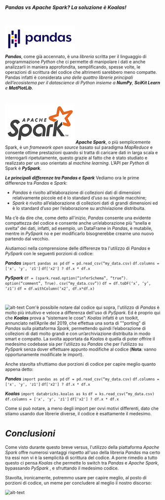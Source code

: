 ### _Pandas vs Apache Spark? La soluzione è **Koalas**!_

<br>

![alt-text](pandas.png "Pandas") <br>
**_Pandas_**, come già accennato, è una _libreria_ scritta per il linguaggio di programmazione _Python_ che ci permette di manipolare i dati e anche analizzarli in maniera approfondita, semplificando, spesse volte, le operazioni di scrittura del codice che altrimenti sarebbero meno compatte.
Pandas infatti è considerata _una delle quattro librerie principali dell’ecosistema per il datascience di Python insieme a **NumPy**, **SciKit Learn** e **MatPlotLib**_.

<br>

![alt-text](apache-spark-copertina.png "Apache Spark")
**_Apache Spark_**, o più semplicemente Spark, è un _framework open source_ basato sul paradigma _MapReduce_ e consente ottime prestazioni quando si tratta di caricare dati in larga scala e interrogarli ripetutamente, questo grazie al fatto che è stato studiato e realizzato per un uso orientato al _machine learning_.
L’API per _Python_ di Spark è **_PySpark_**.


**_Le principali differenze tra Pandas e Spark_**
Vediamo ora le prime differenze tra _Pandas_ e _Spark_:
- _Pandas_ è rivolto all’elaborazione di collezioni dati di dimensioni relativamente piccole ed è lo standard d’uso su singole macchine;
- _Spark_ è rivolto all’elaborazione di collezioni dati di grandi dimensioni ed è lo standard d’uso per l’elaborazione su archiviazione distribuita.

Ma c’è da dire che, come detto all'inizio, _Pandas_ consente una evidente compattezza del codice e consente anche un’elaborazione più “snella e svelta” dei dati, infatti, ad esempio, un DataFrame in _Pandas_, è mutabile, mentre in _PySpark_ no e per modificarlo bisognerebbe crearne uno nuovo partendo dal vecchio.

Aiutiamoci nella comprensione delle differenze tra l'utilizzo di _Pandas_ e _PySpark_ con le seguenti porzioni di codice:

**_Pandas_**
```import pandas as pd```
```df = pd.read_csv(“my_data.csv)```
```df.columns = ['x', 'y', 'z1']```
```df['x2'] ? df.x * df.x```


**_PySpark_**
`````df = (spark.read.option(“inferSchema”, “true”).`````
`````option(“comment”, True).`````
`````csv(“my_data.csv”))`````
```df = df.toDF(‘x’, ‘y’, ‘z1’)```
```df = df.withColumn(‘x2’, df.x*df.x)```

<br>

![alt-text](koalas-logo.png "Koalas")
Com'è possibile notare dal codice qui sopra, l'utilizzo di _Pandas_ è molto più intuitivo e veloce a differenza dell'uso di _PySpark_.
Ed è proprio qui che **_Koalas_** prova a “sistemare le cose”: _Koalas_ infatti è un toolkit, annunciato nell’Aprile del 2019, che effettua una sorta di ""porting" di _Pandas_ sulla piattaforma _Spark_, permettendo quindi l’elaborazione di collezioni di dati molto grandi e con un’archiviazione distribuita in modo smart e compatto.
La svolta apportata da _Koalas_ è quella di poter offrire il medesimo codebase sia per l’utilizzo su _Pandas_ che per l’utilizzo su _PySpark_ senza dover effettuare appunto modifiche al codice (**Nota**: vanno opportunamente modificate le import).

Anche stavolta sfruttiamo due porzioni di codice per capire meglio quanto appena detto:

**_Pandas_**
```import pandas as pd```
```df = pd.read_csv(“my_data.csv)```
```df.columns = ['x', 'y', 'z1']```
```df['x2'] ? df.x * df.x```

**_Koalas_**
```import databricks.koalas as ks```
```df = ks.read_csv(“my_data.csv)```
```df.columns = ['x', 'y', 'z1']```
```df['x2'] ? df.x * df.x```

Come si può notare, a meno degli import per ovvi motivi differenti, dato che stiamo usando due librerie diverse, il codice è esattamente il medesimo.


# _Conclusioni_
Come visto durante questo breve versus, l'utilizzo della piattaforma _Apache Spark_ offre numerosi vantaggi rispetto all'uso della libreria _Pandas_ ma certo tra essi non vi è la semplicità di scrittura del codice.
A porre rimedio a tutto questo ci pensa _Koalas_ che permette lo switch tra _Pandas_ e _Apache Spark_, bypassando _PySpark_ , e sfruttando il medesimo codice.

Stavolta, ironicamente, potremmo usare per capire meglio, al posto di porzioni di codice, un meme per concludere al meglio il nostro discorso:

![alt-text](meme_Pandas_Spark_Koalas.png "Meme_Conclusivo")
